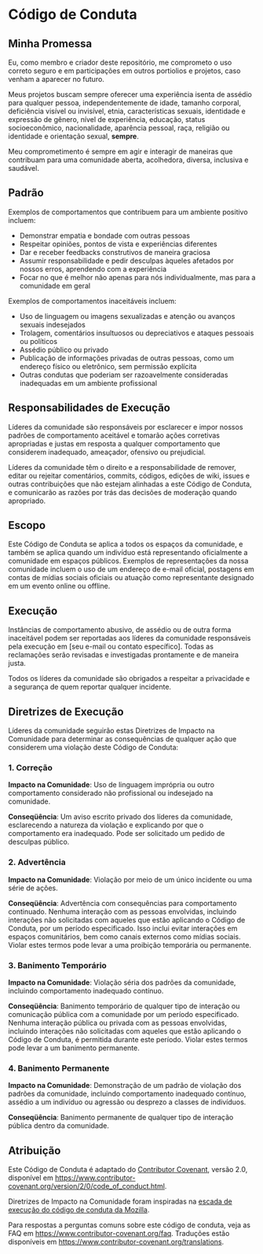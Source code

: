 # Código de Conduta 

## Minha Promessa

Eu, como membro e criador deste repositório, me comprometo o uso correto seguro e em participações em outros portiolios e projetos, caso venham a aparecer no futuro.

Meus projetos buscam sempre oferecer uma experiência isenta de assédio para qualquer pessoa, independentemente de idade, tamanho corporal, deficiência visível ou invisível, etnia, características sexuais, identidade e expressão de gênero, nível de experiência, educação, status socioeconômico, nacionalidade, aparência pessoal, raça, religião ou identidade e orientação sexual, **sempre**.

Meu comprometimento é sempre em agir e interagir de maneiras que contribuam para uma comunidade aberta, acolhedora, diversa, inclusiva e saudável.

## Padrão

Exemplos de comportamentos que contribuem para um ambiente positivo incluem:

- Demonstrar empatia e bondade com outras pessoas
- Respeitar opiniões, pontos de vista e experiências diferentes
- Dar e receber feedbacks construtivos de maneira graciosa
- Assumir responsabilidade e pedir desculpas àqueles afetados por nossos erros, aprendendo com a experiência
- Focar no que é melhor não apenas para nós individualmente, mas para a comunidade em geral

Exemplos de comportamentos inaceitáveis incluem:

- Uso de linguagem ou imagens sexualizadas e atenção ou avanços sexuais indesejados
- Trolagem, comentários insultuosos ou depreciativos e ataques pessoais ou políticos
- Assédio público ou privado
- Publicação de informações privadas de outras pessoas, como um endereço físico ou eletrônico, sem permissão explícita
- Outras condutas que poderiam ser razoavelmente consideradas inadequadas em um ambiente profissional

## Responsabilidades de Execução

Líderes da comunidade são responsáveis por esclarecer e impor nossos padrões de comportamento aceitável e tomarão ações corretivas apropriadas e justas em resposta a qualquer comportamento que considerem inadequado, ameaçador, ofensivo ou prejudicial.

Líderes da comunidade têm o direito e a responsabilidade de remover, editar ou rejeitar comentários, commits, códigos, edições de wiki, issues e outras contribuições que não estejam alinhadas a este Código de Conduta, e comunicarão as razões por trás das decisões de moderação quando apropriado.

## Escopo

Este Código de Conduta se aplica a todos os espaços da comunidade, e também se aplica quando um indivíduo está representando oficialmente a comunidade em espaços públicos. Exemplos de representações da nossa comunidade incluem o uso de um endereço de e-mail oficial, postagens em contas de mídias sociais oficiais ou atuação como representante designado em um evento online ou offline.

## Execução

Instâncias de comportamento abusivo, de assédio ou de outra forma inaceitável podem ser reportadas aos líderes da comunidade responsáveis pela execução em [seu e-mail ou contato específico]. Todas as reclamações serão revisadas e investigadas prontamente e de maneira justa.

Todos os líderes da comunidade são obrigados a respeitar a privacidade e a segurança de quem reportar qualquer incidente.

## Diretrizes de Execução

Líderes da comunidade seguirão estas Diretrizes de Impacto na Comunidade para determinar as consequências de qualquer ação que considerem uma violação deste Código de Conduta:

### 1. Correção

**Impacto na Comunidade**: Uso de linguagem imprópria ou outro comportamento considerado não profissional ou indesejado na comunidade.

**Conseqüência**: Um aviso escrito privado dos líderes da comunidade, esclarecendo a natureza da violação e explicando por que o comportamento era inadequado. Pode ser solicitado um pedido de desculpas público.

### 2. Advertência

**Impacto na Comunidade**: Violação por meio de um único incidente ou uma série de ações.

**Conseqüência**: Advertência com consequências para comportamento continuado. Nenhuma interação com as pessoas envolvidas, incluindo interações não solicitadas com aqueles que estão aplicando o Código de Conduta, por um período especificado. Isso inclui evitar interações em espaços comunitários, bem como canais externos como mídias sociais. Violar estes termos pode levar a uma proibição temporária ou permanente.

### 3. Banimento Temporário

**Impacto na Comunidade**: Violação séria dos padrões da comunidade, incluindo comportamento inadequado contínuo.

**Conseqüência**: Banimento temporário de qualquer tipo de interação ou comunicação pública com a comunidade por um período especificado. Nenhuma interação pública ou privada com as pessoas envolvidas, incluindo interações não solicitadas com aqueles que estão aplicando o Código de Conduta, é permitida durante este período. Violar estes termos pode levar a um banimento permanente.

### 4. Banimento Permanente

**Impacto na Comunidade**: Demonstração de um padrão de violação dos padrões da comunidade, incluindo comportamento inadequado contínuo, assédio a um indivíduo ou agressão ou desprezo a classes de indivíduos.

**Conseqüência**: Banimento permanente de qualquer tipo de interação pública dentro da comunidade.

## Atribuição

Este Código de Conduta é adaptado do [Contributor Covenant][homepage], versão 2.0, disponível em https://www.contributor-covenant.org/version/2/0/code_of_conduct.html.

Diretrizes de Impacto na Comunidade foram inspiradas na [escada de execução do código de conduta da Mozilla](https://github.com/mozilla/diversity).

[homepage]: https://www.contributor-covenant.org

Para respostas a perguntas comuns sobre este código de conduta, veja as FAQ em https://www.contributor-covenant.org/faq. Traduções estão disponíveis em https://www.contributor-covenant.org/translations.